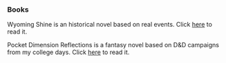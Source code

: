 ### Books

Wyoming Shine is an historical novel based on real events. Click [here](https://evangelizetech.github.io/artistsway/WyomingShine/toc.md) to read it.

Pocket Dimension Reflections is a fantasy novel based on D&D campaigns from my college days. Click [here](https://evangelizetech.github.io/artistsway/PDR/toc.md) to read it.
